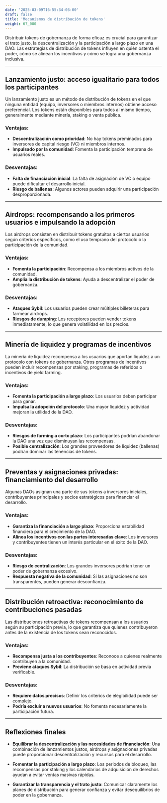 ```yaml
---
date: '2025-03-09T16:55:34-03:00'
draft: false
title: 'Mecanismos de distribución de tokens'
weight: 67_000
---
```


Distribuir tokens de gobernanza de forma eficaz es crucial para garantizar el trato justo, la descentralización y la participación a largo plazo en una DAO. Las estrategias de distribución de tokens influyen en quién ostenta el poder, cómo se alinean los incentivos y cómo se logra una gobernanza inclusiva.

---

## **Lanzamiento justo: acceso igualitario para todos los participantes**

Un lanzamiento justo es un método de distribución de tokens en el que ninguna entidad (equipo, inversores o miembros internos) obtiene acceso preferencial. Los tokens están disponibles para todos al mismo tiempo, generalmente mediante minería, staking o venta pública.

### Ventajas:
- **Descentralización como prioridad**: No hay tokens preminados para inversores de capital riesgo (VC) ni miembros internos.
- **Impulsado por la comunidad**: Fomenta la participación temprana de usuarios reales.

### Desventajas:
- **Falta de financiación inicial**: La falta de asignación de VC o equipo puede dificultar el desarrollo inicial.
- **Riesgo de ballenas**: Algunos actores pueden adquirir una participación desproporcionada.

---

## **Airdrops: recompensando a los primeros usuarios e impulsando la adopción**

Los airdrops consisten en distribuir tokens gratuitos a ciertos usuarios según criterios específicos, como el uso temprano del protocolo o la participación de la comunidad.

### Ventajas:
- **Fomenta la participación**: Recompensa a los miembros activos de la comunidad.
- **Amplía la distribución de tokens**: Ayuda a descentralizar el poder de gobernanza.

### Desventajas:
- **Ataques Sybil**: Los usuarios pueden crear múltiples billeteras para farmear airdrops.
- **Riesgos de dumping**: Los receptores pueden vender tokens inmediatamente, lo que genera volatilidad en los precios.

---

## **Minería de liquidez y programas de incentivos**

La minería de liquidez recompensa a los usuarios que aportan liquidez a un protocolo con tokens de gobernanza. Otros programas de incentivos pueden incluir recompensas por staking, programas de referidos o incentivos de yield farming.

### Ventajas:
- **Fomenta la participación a largo plazo**: Los usuarios deben participar para ganar. 
- **Impulsa la adopción del protocolo**: Una mayor liquidez y actividad mejoran la utilidad de la DAO.

### Desventajas:
- **Riesgos de farming a corto plazo**: Los participantes podrían abandonar la DAO una vez que disminuyan las recompensas.
- **Posible centralización**: Los grandes proveedores de liquidez (ballenas) podrían dominar las tenencias de tokens.

---

## **Preventas y asignaciones privadas: financiamiento del desarrollo**

Algunas DAOs asignan una parte de sus tokens a inversores iniciales, contribuyentes principales y socios estratégicos para financiar el desarrollo.

### Ventajas:
- **Garantiza la financiación a largo plazo**: Proporciona estabilidad financiera para el crecimiento de la DAO.
- **Alinea los incentivos con las partes interesadas clave**: Los inversores y contribuyentes tienen un interés particular en el éxito de la DAO.

### Desventajas:
- **Riesgo de centralización**: Los grandes inversores podrían tener un poder de gobernanza excesivo. 
- **Respuesta negativa de la comunidad**: Si las asignaciones no son transparentes, pueden generar desconfianza.

---

## **Distribución retroactiva: reconocimiento de contribuciones pasadas**

Las distribuciones retroactivas de tokens recompensan a los usuarios según su participación previa, lo que garantiza que quienes contribuyeron antes de la existencia de los tokens sean reconocidos.

### Ventajas:
- **Recompensa justa a los contribuyentes**: Reconoce a quienes realmente contribuyen a la comunidad.
- **Previene ataques Sybil**: La distribución se basa en actividad previa verificable.

### Desventajas:
- **Requiere datos precisos**: Definir los criterios de elegibilidad puede ser complejo.
- **Podría excluir a nuevos usuarios**: No fomenta necesariamente la participación futura.

---

## **Reflexiones finales**

- **Equilibrar la descentralización y las necesidades de financiación**: Una combinación de lanzamientos justos, airdrops y asignaciones privadas puede proporcionar descentralización y recursos para el desarrollo.

- **Fomentar la participación a largo plazo**: Los periodos de bloqueo, las recompensas por staking y los calendarios de adquisición de derechos ayudan a evitar ventas masivas rápidas.

- **Garantizar la transparencia y el trato justo**: Comunicar claramente los planes de distribución para generar confianza y evitar desequilibrios de poder en la gobernanza.